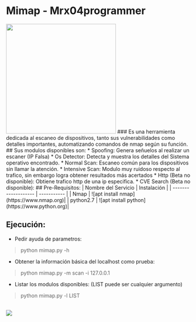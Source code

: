 # Mimap - Mrx04programmer
<img src="https://media2.giphy.com/media/Pgnjjt9wKMpbKycPVn/giphy.gif?cid=ecf05e47fwwe5nxir7x0pvaj7ki3o5v6ehzfsesn8cvbn8c0&rid=giphy.gif&ct=s" width="300px">
### Es una herramienta dedicada al escaneo de dispositivos, tanto sus vulnerabilidades como detalles importantes, automatizando comandos de nmap según su función.
## Sus modulos disponibles son:
	* Spoofing: Genera señuelos al realizar un escaner (IP Falsa)
	* Os Detector: Detecta y muestra los detalles del Sistema operativo encontrado.
	* Normal Scan: Escaneo común para los dispositivos sin llamar la atención.
	* Intensive Scan: Modulo muy ruidoso respecto al trafico, sin embargo logra obtener resultados más acertados
	* Http (Beta no disponible): Obtiene trafico http de una ip especifica.
	* CVE Search (Beta no disponible): 
## Pre-Requisitos:
| Nombre del Servicio | Instalación |
| ------------------- | ----------- |
|  Nmap | ![apt install nmap](https://www.nmap.org)|
| python2.7 | ![apt install python](https://www.python.org)|

## Ejecución:
* Pedir ayuda de parametros:
> python mimap.py -h
* Obtener la información básica del localhost como prueba:
> python mimap.py -m scan -i 127.0.0.1 
* Listar los modulos disponibles: (LIST puede ser cualquier argumento)
> python mimap.py -l LIST


<br>
<a href="#"><img src="https://img.shields.io/badge/OS%20probado-Linux-b?style=plastic&logo=linux&color=yellow&logoColor=yellow"></a>
